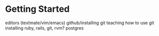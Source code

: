 Getting Started
============================

editors (textmate/vim/emacs)
github/installing git
teaching how to use git
installing ruby, rails, git, rvm? postgres
